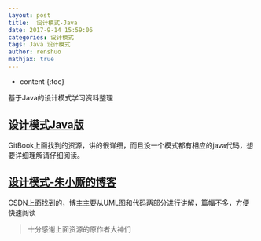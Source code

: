 ```yaml
---
layout: post
title:  设计模式-Java
date: 2017-9-14 15:59:06
categories: 设计模式
tags: Java 设计模式
author: renshuo
mathjax: true
---
```


* content
{:toc}

基于Java的设计模式学习资料整理

<!--more-->

## [设计模式Java版](https://www.gitbook.com/book/quanke/design-pattern-java/details)

GitBook上面找到的资源，讲的很详细，而且没一个模式都有相应的java代码，想要详细理解请仔细阅读。

## [设计模式-朱小厮的博客](http://blog.csdn.net/u013256816/article/details/50966823)

CSDN上面找到的，博主主要从UML图和代码两部分进行讲解，篇幅不多，方便快速阅读

> 十分感谢上面资源的原作者大神们


